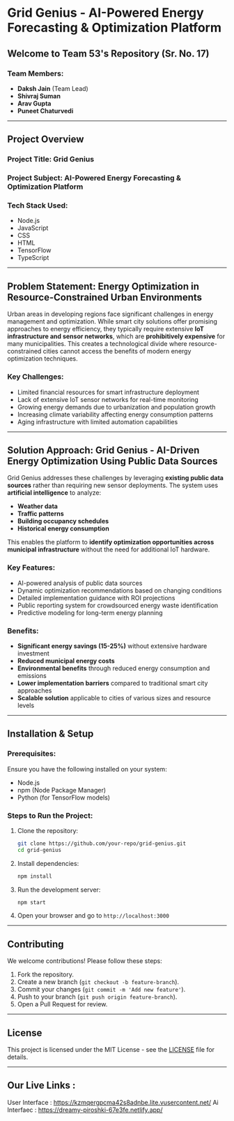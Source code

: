 # Grid Genius - AI-Powered Energy Forecasting & Optimization Platform

## Welcome to Team 53's Repository (Sr. No. 17)

### **Team Members:**
- **Daksh Jain** (Team Lead)
- **Shivraj Suman**
- **Arav Gupta**
- **Puneet Chaturvedi**

---

## **Project Overview**

### **Project Title:** Grid Genius  
### **Project Subject:** AI-Powered Energy Forecasting & Optimization Platform  

### **Tech Stack Used:**
- Node.js
- JavaScript
- CSS
- HTML
- TensorFlow
- TypeScript

---

## **Problem Statement: Energy Optimization in Resource-Constrained Urban Environments**

Urban areas in developing regions face significant challenges in energy management and optimization. While smart city solutions offer promising approaches to energy efficiency, they typically require extensive **IoT infrastructure and sensor networks**, which are **prohibitively expensive** for many municipalities. This creates a technological divide where resource-constrained cities cannot access the benefits of modern energy optimization techniques.

### **Key Challenges:**
- Limited financial resources for smart infrastructure deployment
- Lack of extensive IoT sensor networks for real-time monitoring
- Growing energy demands due to urbanization and population growth
- Increasing climate variability affecting energy consumption patterns
- Aging infrastructure with limited automation capabilities

---

## **Solution Approach: Grid Genius - AI-Driven Energy Optimization Using Public Data Sources**

Grid Genius addresses these challenges by leveraging **existing public data sources** rather than requiring new sensor deployments. The system uses **artificial intelligence** to analyze:
- **Weather data**
- **Traffic patterns**
- **Building occupancy schedules**
- **Historical energy consumption**

This enables the platform to **identify optimization opportunities across municipal infrastructure** without the need for additional IoT hardware.

### **Key Features:**
-  AI-powered analysis of public data sources
-  Dynamic optimization recommendations based on changing conditions
-  Detailed implementation guidance with ROI projections
-  Public reporting system for crowdsourced energy waste identification
-  Predictive modeling for long-term energy planning

### **Benefits:**
-  **Significant energy savings (15-25%)** without extensive hardware investment
-  **Reduced municipal energy costs**
-  **Environmental benefits** through reduced energy consumption and emissions
-  **Lower implementation barriers** compared to traditional smart city approaches
-  **Scalable solution** applicable to cities of various sizes and resource levels

---

## **Installation & Setup**

### **Prerequisites:**
Ensure you have the following installed on your system:
- Node.js
- npm (Node Package Manager)
- Python (for TensorFlow models)

### **Steps to Run the Project:**
1. Clone the repository:
   ```sh
   git clone https://github.com/your-repo/grid-genius.git
   cd grid-genius
   ```
2. Install dependencies:
   ```sh
   npm install
   ```
3. Run the development server:
   ```sh
   npm start
   ```
4. Open your browser and go to `http://localhost:3000`

---

## **Contributing**
We welcome contributions! Please follow these steps:
1. Fork the repository.
2. Create a new branch (`git checkout -b feature-branch`).
3. Commit your changes (`git commit -m 'Add new feature'`).
4. Push to your branch (`git push origin feature-branch`).
5. Open a Pull Request for review.

---

## **License**
This project is licensed under the MIT License - see the [LICENSE](LICENSE) file for details.

---

## **Our Live Links :**
User Interface : https://kzmqergpcma42s8adnbe.lite.vusercontent.net/
Ai Interfaec   : https://dreamy-piroshki-67e3fe.netlify.app/
